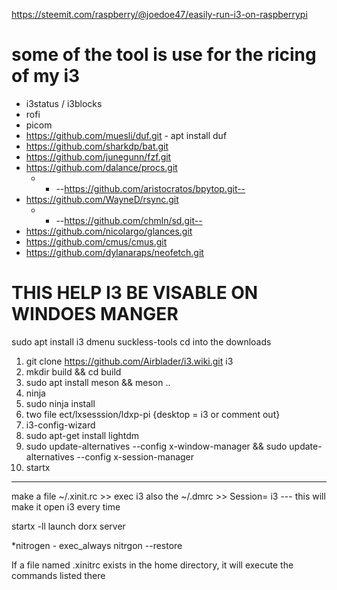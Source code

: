 https://steemit.com/raspberry/@joedoe47/easily-run-i3-on-raspberrypi

# some of the tool is use for the ricing of my i3
   * i3status / i3blocks
   * rofi
   * picom
   * https://github.com/muesli/duf.git - apt install duf
   * https://github.com/sharkdp/bat.git
   * https://github.com/junegunn/fzf.git
   * https://github.com/dalance/procs.git
      * * --https://github.com/aristocratos/bpytop.git--
   * https://github.com/WayneD/rsync.git
      * * --https://github.com/chmln/sd.git--
   * https://github.com/nicolargo/glances.git
   * https://github.com/cmus/cmus.git
   * https://github.com/dylanaraps/neofetch.git

# THIS HELP I3 BE VISABLE ON WINDOES MANGER
sudo apt install i3 dmenu suckless-tools
cd into the downloads

1. git clone https://github.com/Airblader/i3.wiki.git i3
2. mkdir build && cd build
3. sudo apt install meson && meson ..
4. ninja
5. sudo ninja install
6. two file ect/lxsesssion/ldxp-pi {desktop = i3 or comment out}
7. i3-config-wizard
8. sudo apt-get install lightdm
9. sudo update-alternatives --config x-window-manager && sudo update-alternatives --config x-session-manager
10. startx

------

make a file ~/.xinit.rc >> exec i3
also the ~/.dmrc >> Session= i3 --- this will make it open i3 every time

startx -ll launch dorx server



 *nitrogen - exec_always nitrgon --restore

If a file named .xinitrc exists in the home directory, it will execute the commands listed there

